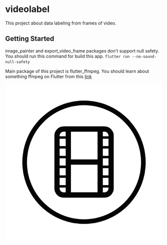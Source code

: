 # videolabel

This project about data labeling from frames of video.

## Getting Started

image_painter and export_video_frame packages don't support null safety.
You should run this command for build this app.
`flutter run --no-sound-null-safety`

Main package of this project is flutter_ffmpeg. 
You should learn about something ffmpeg on Flutter from this [link](https://pub.dev/packages/flutter_ffmpeg)   


![lottie](5884-video-movie.gif)


